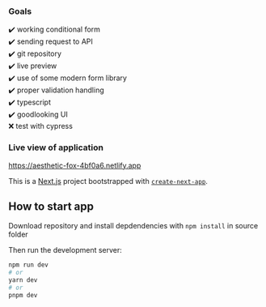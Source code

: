 ### Goals
:heavy_check_mark: working conditional form\
:heavy_check_mark: sending request to API\
:heavy_check_mark: git repository\
:heavy_check_mark: live preview\
:heavy_check_mark: use of some modern form library\
:heavy_check_mark: proper validation handling\
:heavy_check_mark: typescript\
:heavy_check_mark: goodlooking UI\
:x: test with cypress


### Live view of application
https://aesthetic-fox-4bf0a6.netlify.app

This is a [Next.js](https://nextjs.org/) project bootstrapped with [`create-next-app`](https://github.com/vercel/next.js/tree/canary/packages/create-next-app).

## How to start app
Download repository and install depdendencies with ```npm install``` in source folder

Then run the development server:

```bash
npm run dev
# or
yarn dev
# or
pnpm dev
```
